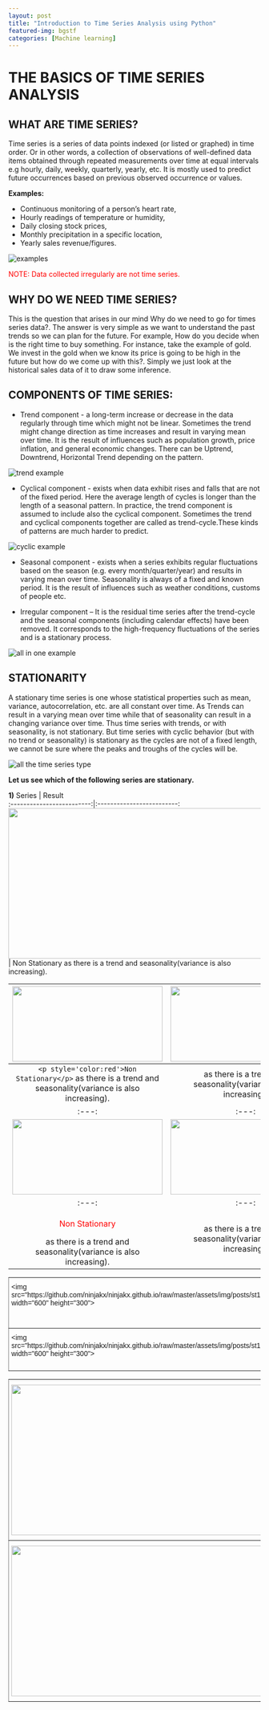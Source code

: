 ```yaml
---
layout: post
title: "Introduction to Time Series Analysis using Python"
featured-img: bgstf
categories: [Machine learning]
---
```


# THE BASICS OF TIME SERIES ANALYSIS

## WHAT ARE TIME SERIES? 

Time series  is a series of data points indexed (or listed or graphed) in time order. 
Or in other words, a collection of observations of well-defined data items obtained through repeated measurements over time at equal intervals e.g hourly, daily, weekly, quarterly, yearly, etc. It is mostly used to predict future occurrences based on previous observed occurrence or values.

**Examples:**
* Continuous monitoring of a person’s heart rate,
* Hourly readings of temperature or humidity,
* Daily closing stock prices,
* Monthly precipitation in a specific location,
* Yearly sales revenue/figures.

![examples](https://github.com/ninjakx/ninjakx.github.io/raw/master/assets/img/posts/TSEXAMPLE.png)

<p style='color:red'> NOTE: Data collected irregularly are not time series.</p>


## WHY DO WE NEED TIME SERIES?

This is the question that arises in our mind Why do we need to go for times series data?. The answer is very simple as we want to understand the past trends so we can plan for the future.
For example, How do you decide when is the right time to buy something. For instance, take the example of gold. We invest in the gold when we know its price is going to be high in the future but how do we come up with this?. Simply we just look at the historical sales data of it to draw some inference.


## COMPONENTS OF TIME SERIES:

* Trend component - a long-term increase or decrease in the data regularly through time which might not be linear. Sometimes the trend might change direction as time increases and result in varying mean over time.
It is the result of influences such as population growth, price inflation, and general economic changes. There can be Uptrend, Downtrend, Horizontal Trend depending on the pattern.

![trend example](https://github.com/ninjakx/ninjakx.github.io/raw/master/assets/img/posts/trenddef.png)

* Cyclical component - exists when data exhibit rises and falls that are not of the fixed period. Here the average length of cycles is longer than the length of a seasonal pattern. 
In practice, the trend component is assumed to include also the cyclical component. Sometimes the trend and cyclical components together are called as trend-cycle.These kinds of patterns are much harder to predict. 

![cyclic example](https://github.com/ninjakx/ninjakx.github.io/raw/master/assets/img/posts/2_cycl4.jpg)

* Seasonal component - exists when a series exhibits regular fluctuations based on the season (e.g. every month/quarter/year) and results in varying mean over time. Seasonality is always of a fixed and known period. It is the result of influences such as weather conditions, customs of people etc.

* Irregular component – It is the residual time series after the trend-cycle and the seasonal components (including calendar effects) have been removed. It corresponds to the high-frequency fluctuations of the series and is a stationary process.

![all in one example](https://github.com/ninjakx/ninjakx.github.io/raw/master/assets/img/posts/ss.PNG)

## STATIONARITY

A stationary time series is one whose statistical properties such as mean, variance, autocorrelation, etc. are all constant over time. 
As Trends can result in a varying mean over time while that of seasonality can result in a changing variance over time. Thus time series with trends, or with seasonality, is not stationary.
But time series with cyclic behavior (but with no trend or seasonality) is stationary as the cycles are not of a fixed length, we cannot be sure where the peaks and troughs of the cycles will be.

![all the time series type](https://github.com/ninjakx/ninjakx.github.io/raw/master/assets/img/posts/nst.png)

**Let us see which of the following series are stationary.**

**1)** 
Series                     |  Result                  
:-------------------------:|:-------------------------:
<img src="https://github.com/ninjakx/ninjakx.github.io/raw/master/assets/img/posts/st1.png" width="600" height="300">
 | Non Stationary as there is a trend and seasonality(variance is also increasing).


| <img src="https://github.com/ninjakx/ninjakx.github.io/raw/master/assets/img/posts/st1.png" width="300" height="150">  | <img src="https://github.com/ninjakx/ninjakx.github.io/raw/master/assets/img/posts/st1.png"  width="300" height="150"> |
|:---:|:---:|
| `<p style='color:red'>Non Stationary</p>` as there is a trend and seasonality(variance is also increasing). |  as there is a trend and seasonality(variance is also increasing). |
|:---:|:---:|
| <img src="https://github.com/ninjakx/ninjakx.github.io/raw/master/assets/img/posts/st1.png" width="300" height="150">  | <img src="https://github.com/ninjakx/ninjakx.github.io/raw/master/assets/img/posts/st1.png"  width="300" height="150"> |
|:---:|:---:|
| <p style='color:red'>Non Stationary</p> as there is a trend and seasonality(variance is also increasing). |  as there is a trend and seasonality(variance is also increasing). |

<style type="text/css">
.tg  {border-collapse:collapse;border-spacing:0;}
.tg td{font-family:Arial, sans-serif;font-size:14px;padding:10px 5px;border-style:solid;border-width:1px;overflow:hidden;word-break:normal;border-color:black;}
.tg th{font-family:Arial, sans-serif;font-size:14px;font-weight:normal;padding:10px 5px;border-style:solid;border-width:1px;overflow:hidden;word-break:normal;border-color:black;}
.tg .tg-0pky{border-color:inherit;text-align:left;vertical-align:top}
</style>
<table class="tg">
  <tr>
    <th class="tg-0pky">&lt;img src="https://github.com/ninjakx/ninjakx.github.io/raw/master/assets/img/posts/st1.png" width="600" height="300"&gt;</th>
    <th class="tg-0pky"><span style="color:rgb(254, 0, 0)">Non Stationary</span><br>as there is a trend and seasonality(variance is also increasing).</th>
  </tr>
  <tr>
    <td class="tg-0pky">&lt;img src="https://github.com/ninjakx/ninjakx.github.io/raw/master/assets/img/posts/st1.png" width="600" height="300"&gt;</td>
    <td class="tg-0pky"><span style="color:rgb(254, 0, 0)">Non Stationary</span> as there is a trend and seasonality(variance is also increasing).</td>
  </tr>
</table>


<table class="tg">
  <tr>
    <th class="tg-0pky"><img src="https://github.com/ninjakx/ninjakx.github.io/raw/master/assets/img/posts/st1.png" width="600" height="300"></th>
    <th class="tg-0pky"><span style="color:rgb(254, 0, 0)">Non Stationary</span><br>as there is a trend and seasonality(variance is also increasing).</th>
  </tr>
  <tr>
    <td class="tg-0pky"><img src="https://github.com/ninjakx/ninjakx.github.io/raw/master/assets/img/posts/st1.png" width="600" height="300"></td>
    <td class="tg-0pky"><span style="color:rgb(254, 0, 0)">Non Stationary</span> as there is a trend and seasonality(variance is also increasing).</td>
  </tr>
</table>

























